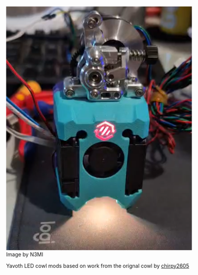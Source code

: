![](media/sc_logo_version.png?raw=true)
Image by N3MI

Yavoth LED cowl mods based on work from the orignal cowl by [chirpy2605](https://github.com/chirpy2605/voron)
